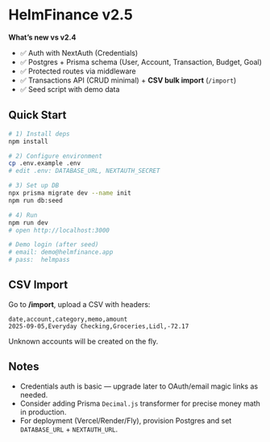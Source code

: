 # HelmFinance v2.5

**What’s new vs v2.4**
- ✅ Auth with NextAuth (Credentials)
- ✅ Postgres + Prisma schema (User, Account, Transaction, Budget, Goal)
- ✅ Protected routes via middleware
- ✅ Transactions API (CRUD minimal) + **CSV bulk import** (`/import`)
- ✅ Seed script with demo data

## Quick Start

```bash
# 1) Install deps
npm install

# 2) Configure environment
cp .env.example .env
# edit .env: DATABASE_URL, NEXTAUTH_SECRET

# 3) Set up DB
npx prisma migrate dev --name init
npm run db:seed

# 4) Run
npm run dev
# open http://localhost:3000

# Demo login (after seed)
# email: demo@helmfinance.app
# pass:  helmpass
```

## CSV Import
Go to **/import**, upload a CSV with headers:
```
date,account,category,memo,amount
2025-09-05,Everyday Checking,Groceries,Lidl,-72.17
```
Unknown accounts will be created on the fly.

## Notes
- Credentials auth is basic — upgrade later to OAuth/email magic links as needed.
- Consider adding Prisma `Decimal.js` transformer for precise money math in production.
- For deployment (Vercel/Render/Fly), provision Postgres and set `DATABASE_URL` + `NEXTAUTH_URL`.
